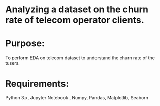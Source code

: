 # Analyzing a dataset on the churn rate of telecom operator clients.

# Purpose:

To perform EDA on telecom dataset to understand the churn rate of the tusers.

# Requirements:

Python 3.x, Jupyter Notebook , Numpy, Pandas, Matplotlib, Seaborn
